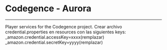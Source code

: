 # Codegence - Aurora

---

Player services for the Codegence project.
Crear archivo credential.properties en resources con las siguientes keys:
_amazon.credential.accessKey=xxxx(remplazar)
_amazon.credential.secretKey=yyyy(remplazar)